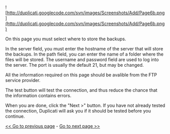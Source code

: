 ![http://duplicati.googlecode.com/svn/images/Screenshots/Add/Page6b.png](http://duplicati.googlecode.com/svn/images/Screenshots/Add/Page6b.png)

On this page you must select where to store the backups.

In the server field, you must enter the hostname of the server that will store the backups.
In the path field, you can enter the name of a folder where the files will be stored.
The username and password field are used to log into the server.
The port is usually the default 21, but may be changed.

All the information required on this page should be avalible from the FTP service provider.

The test button will test the connection, and thus reduce the chance that the information contains errors.

When you are done, click the "Next >" button. If you have not already tested the connection, Duplicati will ask you if it should be tested before you continue.

[<< Go to previous page](AddPage5.md) - [Go to next page >>](AddPage7.md)
